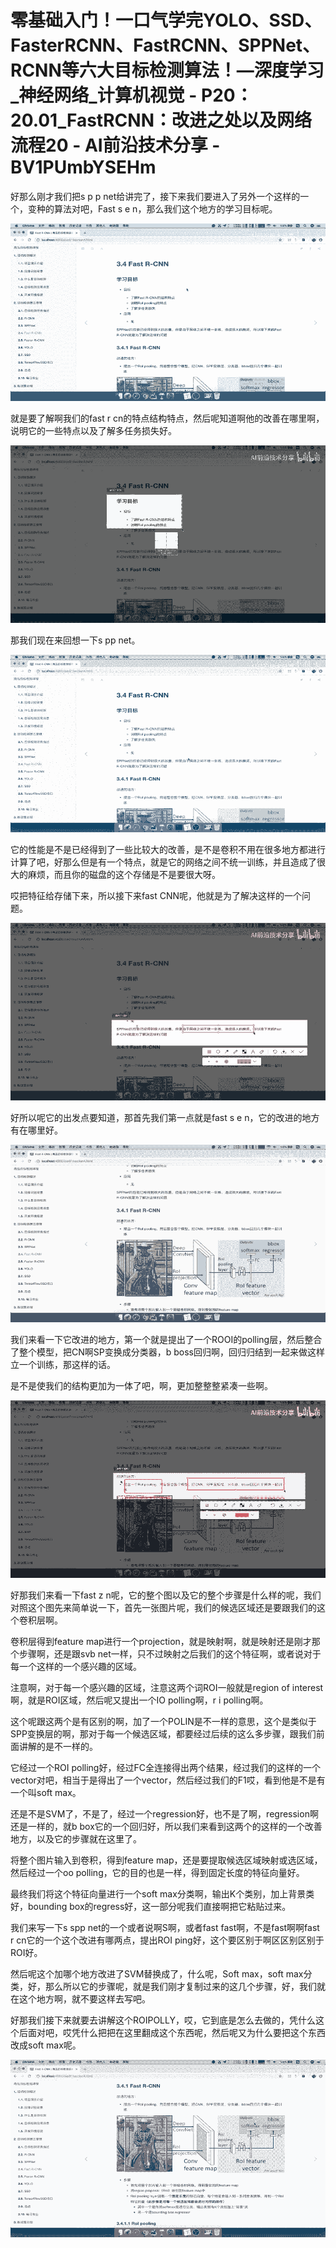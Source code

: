# 零基础入门！一口气学完YOLO、SSD、FasterRCNN、FastRCNN、SPPNet、RCNN等六大目标检测算法！—深度学习_神经网络_计算机视觉 - P20：20.01_FastRCNN：改进之处以及网络流程20 - AI前沿技术分享 - BV1PUmbYSEHm

好那么刚才我们把s p p net给讲完了，接下来我们要进入了另外一个这样的一个，变种的算法对吧，Fast s e n，那么我们这个地方的学习目标呢。



![](img/1578e1b4a594246f292f7206619deb6c_1.png)

就是要了解啊我们的fast r cn的特点结构特点，然后呢知道啊他的改善在哪里啊，说明它的一些特点以及了解多任务损失好。



![](img/1578e1b4a594246f292f7206619deb6c_3.png)

那我们现在来回想一下s pp net。

![](img/1578e1b4a594246f292f7206619deb6c_5.png)

它的性能是不是已经得到了一些比较大的改善，是不是卷积不用在很多地方都进行计算了吧，好那么但是有一个特点，就是它的网络之间不统一训练，并且造成了很大的麻烦，而且你的磁盘的这个存储是不是要很大呀。

哎把特征给存储下来，所以接下来fast CNN呢，他就是为了解决这样的一个问题。

![](img/1578e1b4a594246f292f7206619deb6c_7.png)

好所以呢它的出发点要知道，那首先我们第一点就是fast s e n，它的改进的地方有在哪里好。

![](img/1578e1b4a594246f292f7206619deb6c_9.png)

我们来看一下它改进的地方，第一个就是提出了一个ROOI的polling层，然后整合了整个模型，把CN啊SP变换成分类器，b boss回归啊，回归归结到一起来做这样立一个训练，那这样的话。

是不是使我们的结构更加为一体了吧，啊，更加整整整紧凑一些啊。

![](img/1578e1b4a594246f292f7206619deb6c_11.png)

好那我们来看一下fast z n呢，它的整个图以及它的整个步骤是什么样的呢，我们对照这个图先来简单说一下，首先一张图片呢，我们的候选区域还是要跟我们的这个卷积层啊。

卷积层得到feature map进行一个projection，就是映射啊，就是映射还是刚才那个步骤啊，还是跟svb net一样，只不过映射之后我们的这个特征啊，或者说对于每一个这样的一个感兴趣的区域。

注意啊，对于每一个感兴趣的区域，注意这两个词ROI一般就是region of interest啊，就是ROI区域，然后呢又提出一个IO polling啊，r i polling啊。

这个呢跟这两个是有区别的啊，加了一个POLIN是不一样的意思，这个是类似于SPP变换层的啊，那对于每一个候选区域，都要经过后续的这么多步骤，跟我们前面讲解的是不一样的。

它经过一个ROI polling好，经过FC全连接得出两个结果，经过我们的这样的一个vector对吧，相当于是得出了一个vector，然后经过我们的F1哎，看到他是不是有一个叫soft max。

还是不是SVM了，不是了，经过一个regression好，也不是了啊，regression啊还是一样的，就b box它的一个回归好，所以我们来看到这两个的这样的一个改善地方，以及它的步骤就在这里了。

将整个图片输入到卷积，得到feature map，还是要提取候选区域映射或选区域，然后经过一个oo polling，它的目的也是一样，得到固定长度的特征向量好。

最终我们将这个特征向量进行一个soft max分类啊，输出K个类别，加上背景类好，bounding box的regress好，这一部分呢我们直接啊把它粘贴过来。

我们来写一下s spp net的一个或者说啊S啊，或者fast fast啊，不是fast啊啊fast r cn它的一个这个改进有哪两点，提出ROI ping好，这个要区别于啊区区别区别于ROI好。

然后呢这个加哪个地方改进了SVM替换成了，什么呢，Soft max，soft max分类，好，那么所以它的步骤呢，就是我们刚才复制过来的这几个步骤，好，我们就在这个地方啊，就不要这样去写吧。

好那我们接下来就要去讲解这个ROIPOLLY，哎，它到底是怎么去做的，凭什么这个后面对吧，哎凭什么把把在这里翻成这个东西呢，然后呢又为什么要把这个东西改成soft max呢。



![](img/1578e1b4a594246f292f7206619deb6c_13.png)